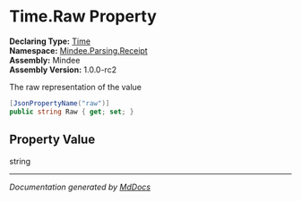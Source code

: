 ﻿<!--  
  <auto-generated>   
    The contents of this file were generated by a tool.  
    Changes to this file may be list if the file is regenerated  
  </auto-generated>   
-->

# Time.Raw Property

**Declaring Type:** [Time](../index.md)  
**Namespace:** [Mindee.Parsing.Receipt](../../index.md)  
**Assembly:** Mindee  
**Assembly Version:** 1.0.0\-rc2

The raw representation of the value

```csharp
[JsonPropertyName("raw")]
public string Raw { get; set; }
```

## Property Value

string

___

*Documentation generated by [MdDocs](https://github.com/ap0llo/mddocs)*
